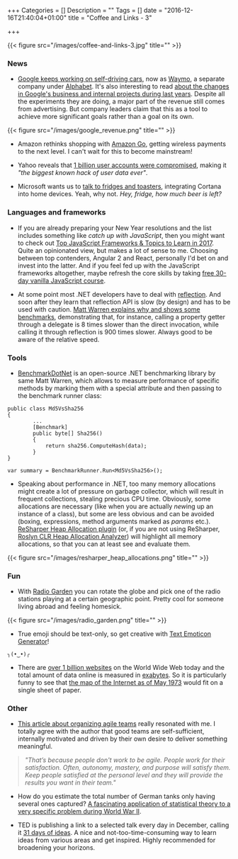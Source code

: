 +++
Categories = []
Description = ""
Tags = []
date = "2016-12-16T21:40:04+01:00"
title = "Coffee and Links - 3"

+++

{{< figure src="/images/coffee-and-links-3.jpg" title="" >}}

### News

* [Google keeps working on self-driving cars](https://www.bloomberg.com/news/articles/2016-12-13/alphabet-creates-new-self-driving-car-business-called-waymo), now as [Waymo](https://waymo.com/), a separate company under [Alphabet](https://abc.xyz/). It's also interesting to read [about the changes in Google's business and internal projects during last years](https://www.bloomberg.com/news/features/2016-12-08/google-makes-so-much-money-it-never-had-to-worry-about-financial-discipline). Despite all the experiments they are doing, a major part of the revenue still comes from advertising. But company leaders claim that this as a tool to achieve more significant goals rather than a goal on its own.

{{< figure src="/images/google_revenue.png" title="" >}}

* Amazon rethinks shopping with [Amazon Go](https://www.amazon.com/b?node=16008589011), getting wireless payments to the next level. I can't wait for this to become mainstream!

* Yahoo reveals that [1 billion user accounts were compromised](https://www.wired.com/2016/12/yahoo-hack-billion-users/), making it *"the biggest known hack of user data ever"*.

* Microsoft wants us to [talk to fridges and toasters](http://www.theverge.com/2016/12/13/13935136/microsoft-cortana-windows-10-iot-devices), integrating Cortana into home devices. Yeah, why not. *Hey, fridge, how much beer is left?*

### Languages and frameworks

* If you are already preparing your New Year resolutions and the list includes something like *catch up with JavaScript*, then you might want to check out [Top JavaScript Frameworks & Topics to Learn in 2017](https://medium.com/javascript-scene/top-javascript-frameworks-topics-to-learn-in-2017-700a397b711#.qe16jz7ue). Quite an opinionated view, but makes a lot of sense to me. Choosing between top contenders, Angular 2 and React, personally I'd bet on and invest into the latter. And if you feel fed up with the JavaScript frameworks altogether, maybe refresh the core skills by taking [free 30-day vanilla JavaScript course](https://javascript30.com/).

* At some point most .NET developers have to deal with [reflection](https://msdn.microsoft.com/en-us/library/f7ykdhsy.aspx). And soon after they learn that reflection API is slow (by design) and has to be used with caution. [Matt Warren explains why and shows some benchmarks](http://mattwarren.org/2016/12/14/Why-is-Reflection-slow/), demonstrating that, for instance, calling a property getter through a delegate is 8 times slower than the direct invocation, while calling it through reflection is 900 times slower. Always good to be aware of the relative speed.

### Tools

* [BenchmarkDotNet](http://benchmarkdotnet.org/) is an open-source .NET benchmarking library by same Matt Warren, which allows to measure performance of specific methods by marking them with a special attribute and then passing to the benchmark runner class:
```
public class Md5VsSha256
{
        ...
        [Benchmark]
        public byte[] Sha256()
        {
            return sha256.ComputeHash(data);
        }
}
```
```
var summary = BenchmarkRunner.Run<Md5VsSha256>();
```

* Speaking about performance in .NET, too many memory allocations might create a lot of pressure on garbage collector, which will result in frequent collections, stealing precious CPU time. Obviously, some allocations are necessary (like when you are actually *new*ing up an instance of a class), but some are less obvious and can be avoided (boxing, expressions, method arguments marked as *params* etc.). [ReSharper Heap Allocation plugin](http://resharper-plugins.jetbrains.com/packages/Resharper.HeapView.R90/) (or, if you are not using ReSharper, [Roslyn CLR Heap Allocation Analyzer](https://github.com/Microsoft/RoslynClrHeapAllocationAnalyzer)) will highlight all memory allocations, so that you can at least see and evaluate them.

{{< figure src="/images/resharper_heap_allocations.png" title="" >}}

### Fun

* With [Radio Garden](http://radio.garden/live/zoersel/zoe/) you can rotate the globe and pick one of the radio stations playing at a certain geographic point. Pretty cool for someone living abroad and feeling homesick.

{{< figure src="/images/radio_garden.png" title="" >}}

* True emoji should be text-only, so get creative with [Text Emoticon Generator](https://ascii.li/emoticon-creator)!
```
╮(•‿•)╭
```

* There are [over 1 billion websites](http://www.internetlivestats.com/total-number-of-websites/) on the World Wide Web today and the total amount of data online is measured in [exabytes](https://en.wikipedia.org/wiki/Exabyte). So it is particularly funny to see that [the map of the Internet as of May 1973](https://twitter.com/workergnome/status/807704855276122114) would fit on a single sheet of paper.

### Other

* [This article about organizing agile teams](http://techbeacon.com/how-best-organize-agile-teams-build-around-autonomy-mastery-purpose) really resonated with me. I totally agree with the author that good teams are self-sufficient, internally motivated and driven by their own desire to deliver something meaningful.

> *"That’s because people don't work to be agile. People work for their satisfaction. Often, autonomy, mastery, and purpose will satisfy them. Keep people satisfied at the personal level and they will provide the results you want in their team."*

* How do you estimate the total number of German tanks only having several ones captured? [A fascinating application of statistical theory to a very specific problem during World War II](https://en.wikipedia.org/wiki/German_tank_problem).

* TED is publishing a link to a selected talk every day in December, calling it [31 days of ideas](http://www.tedxbasel.com/txb-blog/?tag=31+days+of+ideas). A nice and not-too-time-consuming way to learn ideas from various areas and get inspired. Highly recommended for broadening your horizons.
